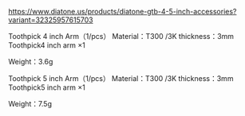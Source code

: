 https://www.diatone.us/products/diatone-gtb-4-5-inch-accessories?variant=32325957615703

 Toothpick 4 inch Arm（1/pcs）
Material：T300 /3K 
thickness：3mm
Toothpick4 inch arm ×1

Weight：3.6g

 

 Toothpick 5 inch Arm（1/pcs）
Material：T300 /3K 
thickness：3mm
Toothpick5 inch arm ×1

Weight：7.5g

